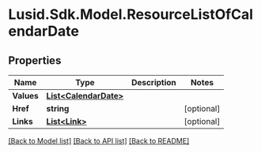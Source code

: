 
# Lusid.Sdk.Model.ResourceListOfCalendarDate

## Properties

Name | Type | Description | Notes
------------ | ------------- | ------------- | -------------
**Values** | [**List&lt;CalendarDate&gt;**](CalendarDate.md) |  | 
**Href** | **string** |  | [optional] 
**Links** | [**List&lt;Link&gt;**](Link.md) |  | [optional] 

[[Back to Model list]](../README.md#documentation-for-models)
[[Back to API list]](../README.md#documentation-for-api-endpoints)
[[Back to README]](../README.md)

